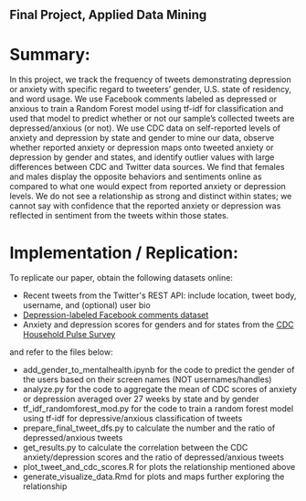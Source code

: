 ## Final Project, Applied Data Mining

# Summary:

In this project, we track the frequency of tweets demonstrating depression or anxiety with specific regard to tweeters’ gender, U.S. state of residency, and word usage. We use Facebook comments labeled as depressed or anxious to train a Random Forest model using tf-idf for classification and used that model to predict whether or not our sample’s collected tweets are depressed/anxious (or not). We use CDC data on self-reported levels of anxiety and depression by state and gender to mine our data, observe whether reported anxiety or depression maps onto tweeted anxiety or depression by gender and states, and identify outlier values with large differences between CDC and Twitter data sources. We find that females and males display the opposite behaviors and sentiments online as compared to what one would expect from reported anxiety or depression levels. We do not see a relationship as strong and distinct within states; we cannot say with confidence that the reported anxiety or depression was reflected in sentiment from the tweets within those states.

# Implementation / Replication:

To replicate our paper, obtain the following datasets online:
 
- Recent tweets from the Twitter's REST API: include location, tweet body, username, and (optional) user bio
- [Depression-labeled Facebook comments dataset](https://www.ncbi.nlm.nih.gov/pmc/articles/PMC6111060/)
- Anxiety and depression scores for genders and for states from the [CDC Household Pulse Survey](https://www.cdc.gov/nchs/covid19/pulse/mental-health.htm)  
 
 
 
and refer to the files below: 
- add_gender_to_mentalhealth.ipynb for the code to predict the gender of the users based on their screen names (NOT usernames/handles)
- analyze.py for the code to aggregate the mean of CDC scores of anxiety or depression averaged over 27 weeks by state and by gender
- tf_idf_randomforest_mod.py for the code to train a random forest model using tf-idf for depressive/anxious classification of tweets
- prepare_final_tweet_dfs.py to calculate the number and the ratio of depressed/anxious tweets 
- get_results.py to calculate the correlation between the CDC anxiety/depression scores and the ratio of depressed/anxious tweets
- plot_tweet_and_cdc_scores.R for plots the relationship mentioned above
- generate_visualize_data.Rmd for plots and maps further exploring the relationship 
